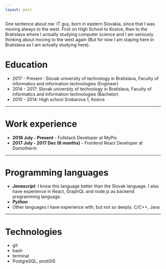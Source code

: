 ```yaml
---
layout: post
---
```


One sentence about me: IT guy, born in eastern Slovakia, since that I was moving always to the west. First on High School to Kosice, then to the Bratislava where I actually studying computer science and I am seriously thinking about moving to the west again (But for now I am staying here in Bratislava as I am actually studying here).

# Education

- 2017 - Present : Slovak university of technology in Bratislava, Faculty of informatics and information technologies (Engineer)
- 2014 - 2017: Slovak university of technology in Bratislava, Faculty of informatics and information technologies (Bachelor)
- 2010 - 2014: High school Srobarova 1, Kosice

<hr />

# Work experience

- **2018 July - Present** - Fullstack Developer at MyPio
- **2017 July - 2017 Dec (6 months)** - Frontend React Developer at Domotherm

<hr />

# Programming languages
- ***Javascript***: I know this language better than the Slovak language. I also have experience in React, GraphQL and node.js as backend programming language.
- ***Python***
- Other languages I have experience with, but not so deeply: C/C++, Java

<hr />

# Technologies
- git
- bash
- terminal
- PostgreSQL, postGIS
